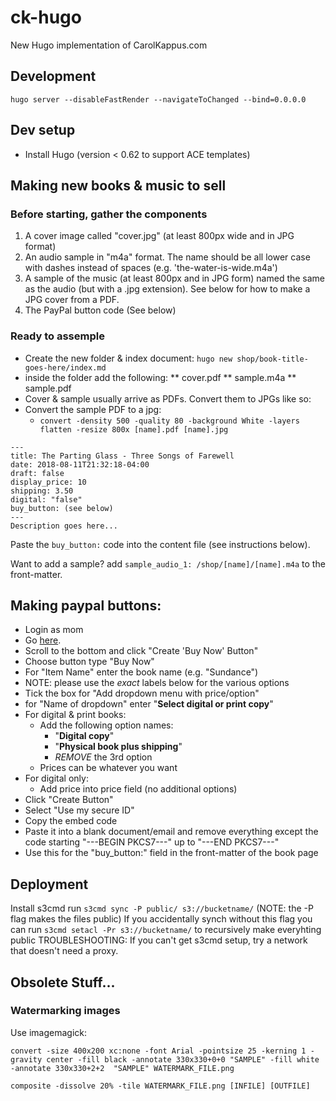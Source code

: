 # ck-hugo
New Hugo implementation of CarolKappus.com


## Development
```
hugo server --disableFastRender --navigateToChanged --bind=0.0.0.0
```

## Dev setup
- Install Hugo (version < 0.62 to support ACE templates)


## Making new books & music to sell

### Before starting, gather the components
1. A cover image called "cover.jpg" (at least 800px wide and in JPG format)
2. An audio sample in "m4a" format. The name should be all lower case with dashes instead of spaces (e.g. 'the-water-is-wide.m4a')
3. A sample of the music (at least 800px and in JPG form) named the same as the audio (but with a .jpg extension). See below for how to make a JPG cover from a PDF. 
4. The PayPal button code (See below)

### Ready to assemple
* Create the new folder & index document:
`hugo new shop/book-title-goes-here/index.md`
* inside the folder add the following:
** cover.pdf
** sample.m4a
** sample.pdf
* Cover & sample usually arrive as PDFs. Convert them to JPGs like so:
* Convert the sample PDF to a jpg:
  - `convert -density 500 -quality 80 -background White -layers flatten -resize 800x [name].pdf [name].jpg`
  

```
---
title: The Parting Glass - Three Songs of Farewell
date: 2018-08-11T21:32:18-04:00
draft: false
display_price: 10
shipping: 3.50
digital: "false"
buy_button: (see below)
---
Description goes here...
```
Paste the `buy_button:` code into the content file (see instructions below).

Want to add a sample?
add `sample_audio_1: /shop/[name]/[name].m4a` to the front-matter.

## Making paypal buttons:
- Login as mom
- Go [here](https://www.paypal.com/bm/cgi-bin/webscr?cmd=_singleitem-intro-outside).
- Scroll to the bottom and click "Create 'Buy Now' Button"
- Choose button type "Buy Now"
- For "Item Name" enter the book name (e.g. "Sundance")
- NOTE: please use the *exact* labels below for the various options
- Tick the box for "Add dropdown menu with price/option"
- for "Name of dropdown" enter "**Select digital or print copy**"
- For digital & print books:
  - Add the following option names:
    - "**Digital copy**"
    - "**Physical book plus shipping**"
    - _REMOVE_ the 3rd option
  - Prices can be whatever you want
- For digital only:
  - Add price into price field (no additional options)
- Click "Create Button"
- Select "Use my secure ID"
- Copy the embed code
- Paste it into a blank document/email and remove everything except the code starting "---BEGIN PKCS7---" up to "---END PKCS7---"
- Use this for the "buy_button:" field in the front-matter of the book page


## Deployment
Install s3cmd
run `s3cmd sync -P public/ s3://bucketname/`
(NOTE: the -P flag makes the files public)
If you accidentally synch without this flag you can run `s3cmd setacl -Pr s3://bucketname/` to recursively make everyhting public
TROUBLESHOOTING: If you can't get s3cmd setup, try a network that doesn't need a proxy.


## Obsolete Stuff...

### Watermarking images
Use imagemagick:

`convert -size 400x200 xc:none -font Arial -pointsize 25 -kerning 1 -gravity center -fill black -annotate 330x330+0+0 "SAMPLE" -fill white -annotate 330x330+2+2  "SAMPLE" WATERMARK_FILE.png`

`composite -dissolve 20% -tile WATERMARK_FILE.png [INFILE] [OUTFILE]`
